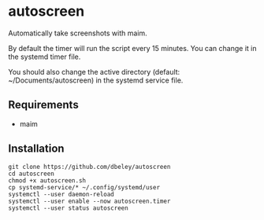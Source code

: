 # autoscreen

Automatically take screenshots with maim.

By default the timer will run the script every 15 minutes. You can change it in the systemd timer file.

You should also change the active directory (default: ~/Documents/autoscreen) in the systemd service file.

## Requirements

- maim

## Installation

```
git clone https://github.com/dbeley/autoscreen
cd autoscreen
chmod +x autoscreen.sh
cp systemd-service/* ~/.config/systemd/user
systemctl --user daemon-reload
systemctl --user enable --now autoscreen.timer
systemctl --user status autoscreen
```

